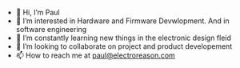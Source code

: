 - 👋 Hi, I’m Paul
- 👀 I’m interested in Hardware and Firmware Devwlopment. And in software engineering 
- 🌱 I’m constantly learning new things in the electronic design fleid
- 💞️ I’m looking to collaborate on project and product developement
- 📫 How to reach me at paul@electroreason.com

<!---
paulk46/paulk46 is a ✨ special ✨ repository because its `README.md` (this file) appears on your GitHub profile.
You can click the Preview link to take a look at your changes.
--->
